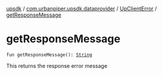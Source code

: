 [upsdk](../../index.md) / [com.urbanpiper.upsdk.dataprovider](../index.md) / [UpClientError](index.md) / [getResponseMessage](./get-response-message.md)

# getResponseMessage

`fun getResponseMessage(): `[`String`](https://kotlinlang.org/api/latest/jvm/stdlib/kotlin/-string/index.html)

This returns the response error message


